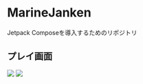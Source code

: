 # MarineJanken
Jetpack Composeを導入するためのリポジトリ

## プレイ画面
<p>
  <img src="https://user-images.githubusercontent.com/69156255/182382239-5d1d2d36-7e4d-436e-9a81-aa5f42580ba2.png"　width=20>
  <img src="https://user-images.githubusercontent.com/69156255/182382168-697394e2-1d6d-45e7-8fd5-5389717971f6.png"　width=20>
</p>
